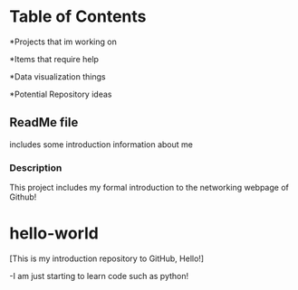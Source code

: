 # **Table of Contents**

*Projects that im working on

*Items that require help

*Data visualization things

*Potential Repository ideas

## ReadMe file
includes some introduction information about me 

### Description 
This project includes my formal introduction to the networking webpage of Github!

# hello-world
[This is my introduction repository to GitHub, Hello!]

-I am just starting to learn code such as python!


